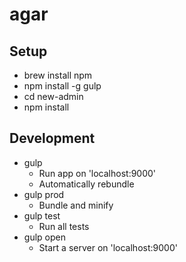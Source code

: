 # agar

## Setup

* brew install npm
* npm install -g gulp
* cd new-admin
* npm install

## Development

* gulp
  * Run app on 'localhost:9000'
  * Automatically rebundle
* gulp prod
  * Bundle and minify
* gulp test
  * Run all tests
* gulp open
  * Start a server on 'localhost:9000'
